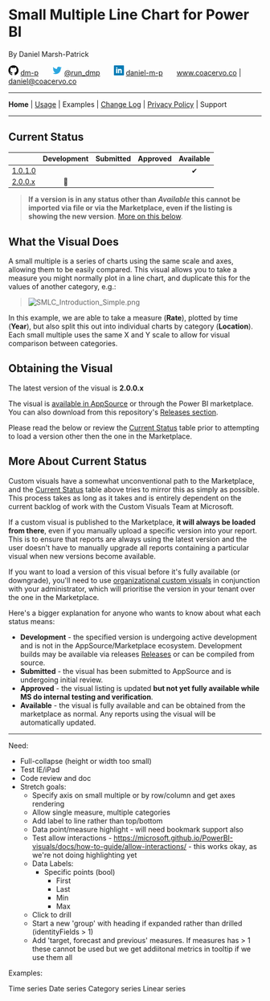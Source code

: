 # Small Multiple Line Chart for Power BI

By Daniel Marsh-Patrick

![github.png](./doc/assets/png/github.png "GitHub: dm-p") [dm-p](https://github.com/dm-p) &nbsp;&nbsp;&nbsp;&nbsp;&nbsp; ![twitter.png](./doc/assets/png/twitter.png "Twitter: @the_d_mp") [@run_dmp](https://twitter.com/the_d_mp) &nbsp;&nbsp;&nbsp;&nbsp;&nbsp;  ![linkedin.png](./doc/assets/png/linkedin.png "in/daniel-m-p") [daniel-m-p](https://www.linkedin.com/in/daniel-m-p)  &nbsp;&nbsp;&nbsp;&nbsp;&nbsp; www.coacervo.co  |  [daniel@coacervo.co](mailto:daniel@coacervo.co) 

----
**Home** | [Usage](/doc/usage.md) | Examples | [Change Log](./doc/change_log.md) | [Privacy Policy](./doc/privacy_policy.md) | Support

----

## Current Status

| | Development | Submitted | Approved | Available |
|-|:--:|:-:|:-:|:-:|
| [1.0.1.0](./doc/change_log.md#1010-2018-11-29)| | | | ✔ |
| [2.0.0.x](./doc/change_log.md#200x-tbc) | 🚧 | | |

> **If a version is in any status other than *Available* this cannot be imported via file or via the Marketplace, even if the listing is showing the new version**. [More on this below](#More-About-Current-Status).

## What the Visual Does

A small multiple is a series of charts using the same scale and axes, allowing them to be easily compared. This visual allows you to take a measure you might normally plot in a line chart, and duplicate this for the values of another category, e.g.:

> ![SMLC_Introduction_Simple.png](https://bitbucket.org/repo/akedXeM/images/3440626957-SMLC_Introduction_Simple.png)

In this example, we are able to take a measure (**Rate**), plotted by time (**Year**), but also split this out into individual charts by category (**Location**). Each small multiple uses the same X and Y scale to allow for visual comparison between categories.

## Obtaining the Visual

The latest version of the visual is **2.0.0.x**

The visual is [available in AppSource](https://appsource.microsoft.com/en-us/product/power-bi-visuals/WA104381711?src=website&mktcmpid=repo_main_page) or through the Power BI marketplace. You can also download from this repository's [Releases section](https://github.com/dm-p/powerbi-visuals-smlc/releases).

Please read the below or review the [Current Status](#Current-Status) table prior to attempting to load a version other then the one in the Marketplace.

## More About Current Status

Custom visuals have a somewhat unconventional path to the Marketplace, and the [Current Status](#Current-Status) table above tries to mirror this as simply as possible. This process takes as long as it takes and is entirely dependent on the current backlog of work with the Custom Visuals Team at Microsoft.

If a custom visual is published to the Marketplace, **it will always be loaded from there**, even if you manually upload a specific version into your report. This is to ensure that reports are always using the latest version and the user doesn't have to manually upgrade all reports containing a particular visual when new versions become available.

If you want to load a version of this visual before it's fully available (or downgrade), you'll need to use [organizational custom visuals](https://docs.microsoft.com/en-us/power-bi/power-bi-custom-visuals-organization) in conjunction with your administrator, which will prioritise the version in your tenant over the one in the Marketplace.

Here's a bigger explanation for anyone who wants to know about what each status means:

* **Development** - the specified version is undergoing active development and is not in the AppSource/Marketplace ecosystem. Development builds may be available via releases [Releases](https://github.com/dm-p/powerbi-visuals-smlc/releases) or can be compiled from source.
* **Submitted** - the visual has been submitted to AppSource and is undergoing initial review.
* **Approved** - the visual listing is updated **but not yet fully available while MS do internal testing and verification**.
* **Available** - the visual is fully available and can be obtained from the marketplace as normal. Any reports using the visual will be automatically updated.

----

Need:
* Full-collapse (height or width too small)
* Test IE/iPad
* Code review and doc
* Stretch goals:
    * Specify axis on small multiple or by row/column and get axes rendering
    * Allow single measure, multiple categories
    * Add label to line rather than top/bottom
    * Data point/measure highlight - will need bookmark support also
    * Test allow interactions - https://microsoft.github.io/PowerBI-visuals/docs/how-to-guide/allow-interactions/ - this works okay, as we're not doing highlighting yet
    * Data Labels:
        - Specific points (bool)
            - First
            - Last
            - Min
            - Max
    * Click to drill
    * Start a new 'group' with heading if expanded rather than drilled (identityFields > 1)
    * Add 'target, forecast and previous' measures. If measures has > 1 these cannot be used but we get addiitonal metrics in tooltip if we use them all

Examples:

Time series
Date series
Category series
Linear series